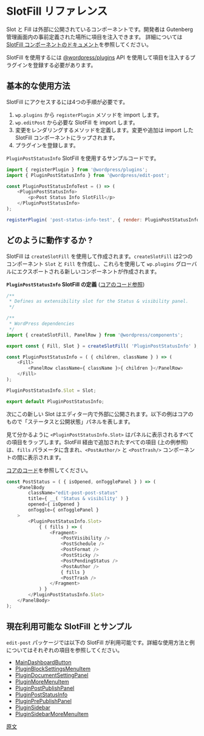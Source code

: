 <!--
# SlotFills Reference
 -->
# SlotFill リファレンス

<!--
Slot and Fill are components that have been exposed to allow developers to inject items into some predefined places in the Gutenberg admin experience.
Please see the [SlotFill component docs](https://wordpress.org/gutenberg/handbook/reference-guides/components/slot-fill/) for more details.

In order to use them, we must leverage the [@wordpress/plugins](https://wordpress.org/gutenberg/handbook/reference-guides/packages/packages-plugins/) api to register a plugin that will inject our items.
 -->
Slot と Fill は外部に公開されているコンポーネントです。開発者は Gutenberg 管理画面内の事前定義された場所に項目を注入できます。
詳細については [SlotFill コンポーネントのドキュメント](https://github.com/WordPress/gutenberg/blob/trunk/packages/components/src/slot-fill/README.md)を参照してください。

SlotFill を使用するには [@wordpress/plugins](https://github.com/WordPress/gutenberg/tree/trunk/packages/plugins) API を使用して項目を注入するプラグインを登録する必要があります。

<!--
## Usage overview
 -->
## 基本的な使用方法

<!--
In order to access the SlotFills, we need to do four things:

1. Import the `registerPlugin` method from `wp.plugins`.
2. Import the SlotFill we want from `wp.editPost`.
3. Define a method to render our changes. Our changes/additions will be wrapped in the SlotFill component we imported.
4. Register the plugin.

Here is an example using the `PluginPostStatusInfo` slotFill:
 -->

SlotFill にアクセスするには4つの手順が必要です。

1. `wp.plugins` から `registerPlugin` メソッドを import します。
2. `wp.editPost` から必要な SlotFill を import します。
3. 変更をレンダリングするメソッドを定義します。変更や追加は import した SlotFill コンポーネントにラップされます。
4. プラグインを登録します。

`PluginPostStatusInfo` SlotFill を使用するサンプルコードです。

```js
import { registerPlugin } from '@wordpress/plugins';
import { PluginPostStatusInfo } from '@wordpress/edit-post';

const PluginPostStatusInfoTest = () => (
	<PluginPostStatusInfo>
		<p>Post Status Info SlotFill</p>
	</PluginPostStatusInfo>
);

registerPlugin( 'post-status-info-test', { render: PluginPostStatusInfoTest } );
```
<!--
## How do they work?
 -->
## どのように動作するか ?

<!--
SlotFills are created using `createSlotFill`. This creates two components, `Slot` and `Fill` which are then used to create a new component that is exported on the `wp.plugins` global.

**Definition of the `PluginPostStatusInfo` SlotFill** ([see core code](https://github.com/WordPress/gutenberg/blob/HEAD/packages/edit-post/src/components/sidebar/plugin-post-status-info/index.js#L54))
 -->
SlotFill は `createSlotFill` を使用して作成されます。`createSlotFill` は2つのコンポーネント `Slot` と `Fill` を作成し、これらを使用して `wp.plugins` グローバルにエクスポートされる新しいコンポーネントが作成されます。

**`PluginPostStatusInfo` SlotFill の定義** ([コアのコード参照](https://github.com/WordPress/gutenberg/blob/HEAD/packages/edit-post/src/components/sidebar/plugin-post-status-info/index.js#L54))

```js
/**
 * Defines as extensibility slot for the Status & visibility panel.
 */

/**
 * WordPress dependencies
 */
import { createSlotFill, PanelRow } from '@wordpress/components';

export const { Fill, Slot } = createSlotFill( 'PluginPostStatusInfo' );

const PluginPostStatusInfo = ( { children, className } ) => (
	<Fill>
		<PanelRow className={ className }>{ children }</PanelRow>
	</Fill>
);

PluginPostStatusInfo.Slot = Slot;

export default PluginPostStatusInfo;
```
<!--
This new Slot is then exposed in the editor. The example below is from core and represents the Status & visibility panel.

As we can see, the `<PluginPostStatusInfo.Slot>` is wrapping all of the items that will appear in the panel.
Any items that have been added via the SlotFill ( see the example above ), will be included in the `fills` parameter and be displayed between the `<PostAuthor/>` and `<PostTrash/>` components.

See [core code](https://github.com/WordPress/gutenberg/tree/HEAD/packages/edit-post/src/components/sidebar/post-status/index.js#L26).
 -->

次にこの新しい Slot はエディター内で外部に公開されます。以下の例はコアのもので「ステータスと公開状態」パネルを表します。

見て分かるように `<PluginPostStatusInfo.Slot>` はパネルに表示されるすべての項目をラップします。SlotFill 経由で追加されたすべての項目 (上の例参照) は、`fills` パラメータに含まれ、`<PostAuthor/>` と `<PostTrash/>` コンポーネントの間に表示されます。

[コアのコード](https://github.com/WordPress/gutenberg/tree/HEAD/packages/edit-post/src/components/sidebar/post-status/index.js#L26)を参照してください。

```js
const PostStatus = ( { isOpened, onTogglePanel } ) => (
	<PanelBody
		className="edit-post-post-status"
		title={ __( 'Status & visibility' ) }
		opened={ isOpened }
		onToggle={ onTogglePanel }
	>
		<PluginPostStatusInfo.Slot>
			{ ( fills ) => (
				<Fragment>
					<PostVisibility />
					<PostSchedule />
					<PostFormat />
					<PostSticky />
					<PostPendingStatus />
					<PostAuthor />
					{ fills }
					<PostTrash />
				</Fragment>
			) }
		</PluginPostStatusInfo.Slot>
	</PanelBody>
);
```
<!--
## Currently available SlotFills and examples
 -->
## 現在利用可能な SlotFill とサンプル

<!--
The following SlotFills are available in the `edit-post` package. Please refer to the individual items below for usage and example details:

-   [MainDashboardButton](/docs/reference-guides/slotfills/main-dashboard-button.md)
-   [PluginBlockSettingsMenuItem](/docs/reference-guides/slotfills/plugin-block-settings-menu-item.md)
-   [PluginDocumentSettingPanel](/docs/reference-guides/slotfills/plugin-document-setting-panel.md)
-   [PluginMoreMenuItem](/docs/reference-guides/slotfills/plugin-more-menu-item.md)
-   [PluginPostPublishPanel](/docs/reference-guides/slotfills/plugin-post-publish-panel.md)
-   [PluginPostStatusInfo](/docs/reference-guides/slotfills/plugin-post-status-info.md)
-   [PluginPrePublishPanel](/docs/reference-guides/slotfills/plugin-pre-publish-panel.md)
-   [PluginSidebar](/docs/reference-guides/slotfills/plugin-sidebar.md)
-   [PluginSidebarMoreMenuItem](/docs/reference-guides/slotfills/plugin-sidebar-more-menu-item.md)
 -->

`edit-post` パッケージでは以下の SlotFill が利用可能です。詳細な使用方法と例についてはそれぞれの項目を参照してください。

- [MainDashboardButton](https://developer.wordpress.org/block-editor/developers/slotfills/main-dashboard-button/)
- [PluginBlockSettingsMenuItem](https://developer.wordpress.org/block-editor/developers/slotfills/plugin-block-settings-menu-item/)
- [PluginDocumentSettingPanel](https://developer.wordpress.org/block-editor/developers/slotfills/plugin-document-setting-panel/)
- [PluginMoreMenuItem](https://developer.wordpress.org/block-editor/developers/slotfills/plugin-more-menu-item/)
- [PluginPostPublishPanel](https://developer.wordpress.org/block-editor/developers/slotfills/plugin-post-publish-panel/)
- [PluginPostStatusInfo](https://developer.wordpress.org/block-editor/developers/slotfills/plugin-post-status-info/)
- [PluginPrePublishPanel](https://developer.wordpress.org/block-editor/developers/slotfills/plugin-pre-publish-panel/)
- [PluginSidebar](https://developer.wordpress.org/block-editor/developers/slotfills/plugin-sidebar/)
- [PluginSidebarMoreMenuItem](https://developer.wordpress.org/block-editor/developers/slotfills/plugin-sidebar-more-menu-item/)

[原文](https://github.com/WordPress/gutenberg/blob/trunk/packages/components/src/slot-fill/README.md)
